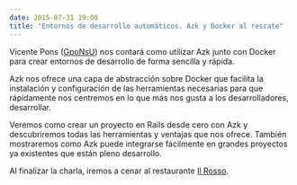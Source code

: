 ```yaml
---
date: 2015-07-31 19:00
title: "Entornos de desarrollo automáticos. Azk y Docker al rescate"
---
```


Vicente Pons ([GpoNsU](https://twitter.com/gponsu)) nos contará como utilizar Azk junto con Docker para crear entornos de desarrollo de forma sencilla y rápida.

Azk nos ofrece una capa de abstracción sobre Docker que facilita la instalación y configuración de las herramientas necesarias para que rápidamente nos centremos en lo que más nos gusta a los desarrolladores, desarrollar.

Veremos como crear un proyecto en Rails desde cero con Azk y descubriremos todas las herramientas y ventajas que nos ofrece. También mostraremos como Azk puede integrarse fácilmente en grandes proyectos ya existentes que están pleno desarrollo.

Al finalizar la charla, iremos a cenar al restaurante [Il Rosso](https://goo.gl/NBGppZ).
